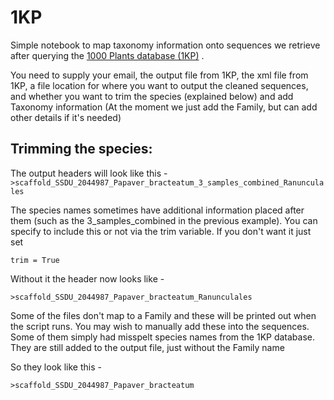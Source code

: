 # 1KP

Simple notebook to map taxonomy information onto sequences we retrieve after querying the [1000 Plants database (1KP)](https://sites.google.com/a/ualberta.ca/onekp/) .

You need to supply your email, the output file from 1KP, the xml file from 1KP, a file location for where you want to output 
the cleaned sequences, and whether you want to trim the species (explained below) and add Taxonomy information 
(At the moment we just add the Family, but can add other details if it's needed)



## Trimming the species:

The output headers will look like this -
`>scaffold_SSDU_2044987_Papaver_bracteatum_3_samples_combined_Ranunculales`

The species names sometimes have additional information placed after them (such as the 3_samples_combined in the previous example).
You can specify to include this or not via the trim variable. If you don't want it just set

`trim = True`

Without it the header now looks like -

`>scaffold_SSDU_2044987_Papaver_bracteatum_Ranunculales`

Some of the files don't map to a Family and these will be printed out when the script runs. 
You may wish to manually add these into the sequences. 
Some of them simply had misspelt species names from the 1KP database. 
They are still added to the output file, just without the Family name

So they look like this -

`>scaffold_SSDU_2044987_Papaver_bracteatum`
